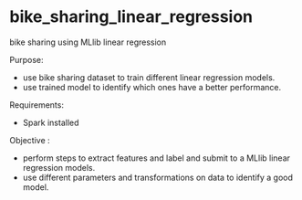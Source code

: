 # bike_sharing_linear_regression
bike sharing using MLlib linear regression

Purpose: 
- use bike sharing dataset to train different linear regression models.
- use trained model to identify which ones have a better performance.
		 
Requirements: 
- Spark installed

Objective : 
- perform steps to extract features and label and submit to a MLlib linear regression models.
- use different parameters and transformations on data to identify a good model.
